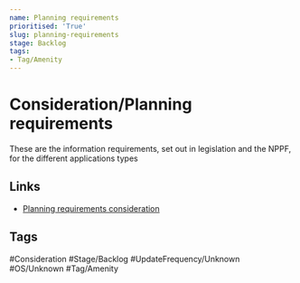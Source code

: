 ```yaml
---
name: Planning requirements
prioritised: 'True'
slug: planning-requirements
stage: Backlog
tags:
- Tag/Amenity
---
```


# Consideration/Planning requirements

These are the information requirements, set out in legislation and the NPPF, for the different applications types

## Links

* [Planning requirements consideration](https://design.planning.data.gov.uk/planning-consideration/planning-requirements)

## Tags

#Consideration #Stage/Backlog #UpdateFrequency/Unknown #OS/Unknown #Tag/Amenity